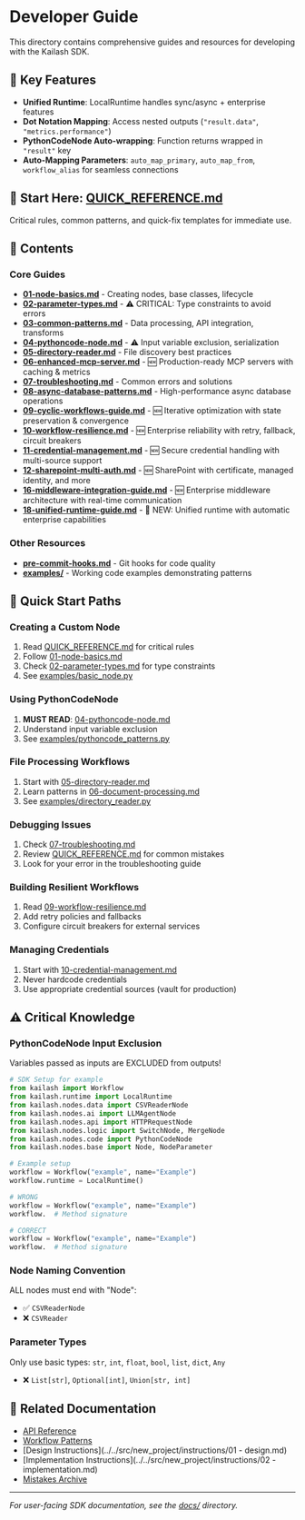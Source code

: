 # Developer Guide

This directory contains comprehensive guides and resources for developing with the Kailash SDK.

## 🔗 Key Features
- **Unified Runtime**: LocalRuntime handles sync/async + enterprise features
- **Dot Notation Mapping**: Access nested outputs (`"result.data"`, `"metrics.performance"`)
- **PythonCodeNode Auto-wrapping**: Function returns wrapped in `"result"` key
- **Auto-Mapping Parameters**: `auto_map_primary`, `auto_map_from`, `workflow_alias` for seamless connections

## 🚨 Start Here: [QUICK_REFERENCE.md](QUICK_REFERENCE.md)
Critical rules, common patterns, and quick-fix templates for immediate use.

## 📁 Contents

### Core Guides
- **[01-node-basics.md](01-node-basics.md)** - Creating nodes, base classes, lifecycle
- **[02-parameter-types.md](02-parameter-types.md)** - ⚠️ CRITICAL: Type constraints to avoid errors
- **[03-common-patterns.md](03-common-patterns.md)** - Data processing, API integration, transforms
- **[04-pythoncode-node.md](04-pythoncode-node.md)** - ⚠️ Input variable exclusion, serialization
- **[05-directory-reader.md](05-directory-reader.md)** - File discovery best practices
- **[06-enhanced-mcp-server.md](06-enhanced-mcp-server.md)** - 🆕 Production-ready MCP servers with caching & metrics
- **[07-troubleshooting.md](07-troubleshooting.md)** - Common errors and solutions
- **[08-async-database-patterns.md](08-async-database-patterns.md)** - High-performance async database operations
- **[09-cyclic-workflows-guide.md](09-cyclic-workflows-guide.md)** - 🆕 Iterative optimization with state preservation & convergence
- **[10-workflow-resilience.md](10-workflow-resilience.md)** - 🆕 Enterprise reliability with retry, fallback, circuit breakers
- **[11-credential-management.md](11-credential-management.md)** - 🆕 Secure credential handling with multi-source support
- **[12-sharepoint-multi-auth.md](12-sharepoint-multi-auth.md)** - 🆕 SharePoint with certificate, managed identity, and more
- **[16-middleware-integration-guide.md](16-middleware-integration-guide.md)** - 🆕 Enterprise middleware architecture with real-time communication
- **[18-unified-runtime-guide.md](18-unified-runtime-guide.md)** - 🌟 NEW: Unified runtime with automatic enterprise capabilities

### Other Resources
- **[pre-commit-hooks.md](pre-commit-hooks.md)** - Git hooks for code quality
- **[examples/](examples/)** - Working code examples demonstrating patterns

## 🚀 Quick Start Paths

### Creating a Custom Node
1. Read [QUICK_REFERENCE.md](QUICK_REFERENCE.md) for critical rules
2. Follow [01-node-basics.md](01-node-basics.md)
3. Check [02-parameter-types.md](02-parameter-types.md) for type constraints
4. See [examples/basic_node.py](examples/basic_node.py)

### Using PythonCodeNode
1. **MUST READ**: [04-pythoncode-node.md](04-pythoncode-node.md)
2. Understand input variable exclusion
3. See [examples/pythoncode_patterns.py](examples/pythoncode_patterns.py)

### File Processing Workflows
1. Start with [05-directory-reader.md](05-directory-reader.md)
2. Learn patterns in [06-document-processing.md](06-document-processing.md)
3. See [examples/directory_reader.py](examples/directory_reader.py)

### Debugging Issues
1. Check [07-troubleshooting.md](07-troubleshooting.md)
2. Review [QUICK_REFERENCE.md](QUICK_REFERENCE.md) for common mistakes
3. Look for your error in the troubleshooting guide

### Building Resilient Workflows
1. Read [09-workflow-resilience.md](09-workflow-resilience.md)
2. Add retry policies and fallbacks
3. Configure circuit breakers for external services

### Managing Credentials
1. Start with [10-credential-management.md](10-credential-management.md)
2. Never hardcode credentials
3. Use appropriate credential sources (vault for production)

## ⚠️ Critical Knowledge

### PythonCodeNode Input Exclusion
Variables passed as inputs are EXCLUDED from outputs!
```python
# SDK Setup for example
from kailash import Workflow
from kailash.runtime import LocalRuntime
from kailash.nodes.data import CSVReaderNode
from kailash.nodes.ai import LLMAgentNode
from kailash.nodes.api import HTTPRequestNode
from kailash.nodes.logic import SwitchNode, MergeNode
from kailash.nodes.code import PythonCodeNode
from kailash.nodes.base import Node, NodeParameter

# Example setup
workflow = Workflow("example", name="Example")
workflow.runtime = LocalRuntime()

# WRONG
workflow = Workflow("example", name="Example")
workflow.  # Method signature

# CORRECT
workflow = Workflow("example", name="Example")
workflow.  # Method signature

```

### Node Naming Convention
ALL nodes must end with "Node":
- ✅ `CSVReaderNode`
- ❌ `CSVReader`

### Parameter Types
Only use basic types: `str`, `int`, `float`, `bool`, `list`, `dict`, `Any`
- ❌ `List[str]`, `Optional[int]`, `Union[str, int]`

## 📖 Related Documentation

- [API Reference](../api/)
- [Workflow Patterns](../patterns/)
- [Design Instructions](../../src/new_project/instructions/01 - design.md)
- [Implementation Instructions](../../src/new_project/instructions/02 - implementation.md)
- [Mistakes Archive](../../src/new_project/mistakes/)

---

*For user-facing SDK documentation, see the [docs/](../../docs/) directory.*
